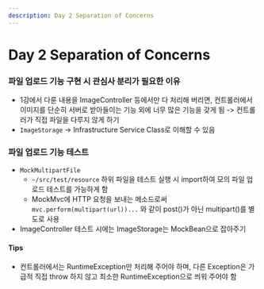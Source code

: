 ```yaml
---
description: Day 2 Separation of Concerns
---
```


# Day 2 Separation of Concerns

### 파일 업로드 기능 구현 시 관심사 분리가 필요한 이유

* 1강에서 다룬 내용을 ImageController 등에서만 다 처리해 버리면, 컨트롤러에서 이미지를 단순히 서버로 받아들이는 기능 외에 너무 많은 기능을 갖게 됨 -> 컨트롤러가 직접 파일을 다루지 않게 하기
* `ImageStorage` -> Infrastructure Service Class로 이해할 수 있음

### 파일 업로드 기능 테스트

* `MockMultipartFile`
  * `~/src/test/resource` 하위 파일을 테스트 실행 시 import하여 모의 파일 업로드 테스트를 가능하게 함
  * MockMvc에 HTTP 요청을 보내는 메소드로써 `mvc.perform(multipart(url))...` 와 같이 post()가 아닌 multipart()를 별도로 사용
* ImageController 테스트 시에는 ImageStorage는 MockBean으로 잡아주기

#### Tips

* 컨트롤러에서는 RuntimeException만 처리해 주어야 하며, 다른 Exception은 가급적 직접 throw 하지 않고 최소한 RuntimeException으로 씌워 주어야 함
